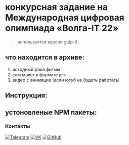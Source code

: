 # конкурсная задание на Международная цифровая олимпиада «Волга-IT 22»  
>используется версия gulp-4;

## что находится в архиве:
1. исходный файл фигмы
2. сам макет в формате `pnp` 
3. видео с анимацие (если ютуб не будеть работать)


## Инструкция:


  ## устоновленые NPM пакеты:

  ### Контакты

[![Telegram](https://img.shields.io/badge/-Telegram-333?style=for-the-badge&logo=telegram&logoColor=27A0D9)](https://t.me/KROT234)
[![VK](https://img.shields.io/badge/-VK-333?style=for-the-badge&logo=Vk&logoColor=27A0D9)](https://vk.com/x2krot2x)
[![GitHub](https://img.shields.io/badge/-GitHub-333?style=for-the-badge&logo=GitHub&logoColor=fff)](https://github.com/X2KROT2X)
